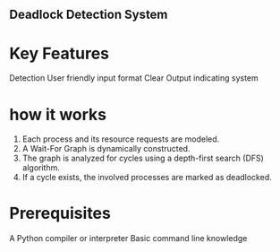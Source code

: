 ## Deadlock Detection System ##
# Key Features #
 Detection
 User friendly input format 
 Clear Output indicating system
 
 # how it works #
1. Each process and its resource requests are modeled.
2. A Wait-For Graph is dynamically constructed.
3. The graph is analyzed for cycles using a depth-first search (DFS) algorithm.
4. If a cycle exists, the involved processes are marked as deadlocked.

# Prerequisites #
A Python compiler or interpreter 
Basic command line knowledge

